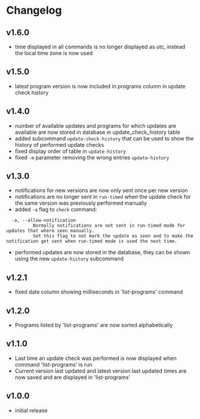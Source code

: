 # Changelog

## v1.6.0

- time displayed in all commands is no longer displayed as utc, instead the local time zone is now used

## v1.5.0

- latest program version is now included in programs column in update check history

## v1.4.0

- number of available updates and programs for which updates are available are now stored in database in update_check_history table
- added subcommand `update-check-history` that can be used to show the history of performed update checks
- fixed display order of table in `update-history`
- fixed `-m` parameter removing the wrong entries `update-history`

## v1.3.0

- notifications for new versions are now only sent once per new version
- notifications are no longer sent in `run-timed` when the update check for the same version was previously performed manually
- added `-a` flag to `check` command:

```
  -a, --allow-notification
          Normally notifications are not sent in run-timed mode for updates that where seen manually.
          Set this flag to not mark the update as seen and to make the notification get sent when run-timed mode is used the next time.
```

- performed updates are now stored in the database, they can be shown using the new `update-history` subcommand

## v1.2.1

- fixed date column showing milliseconds in 'list-programs' command

## v1.2.0

- Programs listed by 'list-programs' are now sorted alphabetically

## v1.1.0

- Last time an update check was performed is now displayed when command 'list-programs' is run
- Current version last updated and latest version last updated times are now saved and are displayed in 'list-programs'

## v1.0.0

- initial release